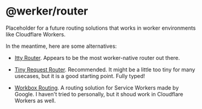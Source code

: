 # @werker/router
Placeholder for a future routing solutions that works in worker environments like Cloudflare Workers.

In the meantime, here are some alternatives:

- [Itty Router](https://github.com/kwhitley/itty-router).
  Appears to be the most worker-native router out there.

- [Tiny Request Router](https://github.com/berstend/tiny-request-router).
  Recommended. It might be a little too tiny for many usecases, but it is a good starting point.
  Fully typed!
  
- [Workbox Routing](https://developers.google.com/web/tools/workbox/modules/workbox-routing).
  A routing solution for Service Workers made by Google. I haven't tried to personally, but it shoud work in Cloudflare Workers as well.
